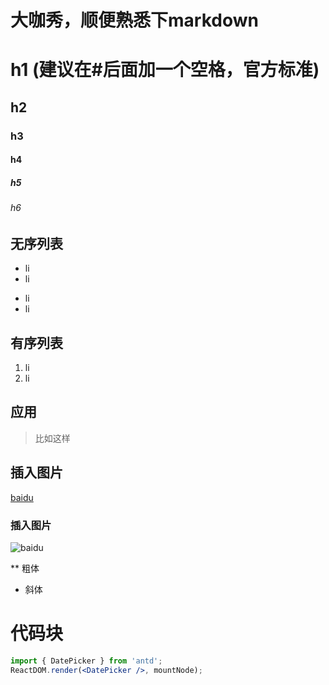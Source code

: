 # 大咖秀，顺便熟悉下markdown
# h1 (建议在#后面加一个空格，官方标准)
## h2
### h3
#### h4
##### h5
###### h6

## 无序列表
* li
* li
- li
- li

## 有序列表
1. li
2. li

## 应用
>  比如这样

## 插入图片
[baidu](http://www.baidu.com)

### 插入图片
![baidu](http://ww2.sinaimg.cn/large/6aee7dbbgw1efffa67voyj20ix0ctq3n.jpg)

** 粗体
* 斜体

# 代码块
```jsx
import { DatePicker } from 'antd';
ReactDOM.render(<DatePicker />, mountNode);
```
